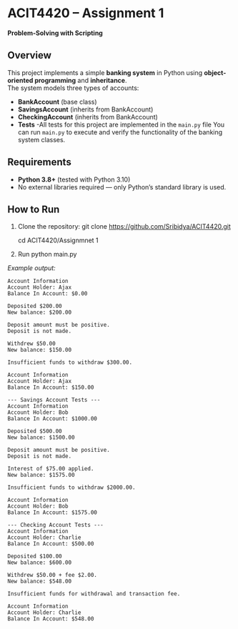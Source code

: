 # ACIT4420 – Assignment 1  
**Problem-Solving with Scripting**  

## Overview
This project implements a simple **banking system** in Python using **object-oriented programming** and **inheritance**.  
The system models three types of accounts:

- **BankAccount** (base class)
- **SavingsAccount** (inherits from BankAccount)
- **CheckingAccount** (inherits from BankAccount)
- **Tests** -All tests for this project are implemented in the `main.py` file
           You can run `main.py` to execute and verify the functionality of the banking system classes.
##  Requirements
- **Python 3.8+** (tested with Python 3.10)  
- No external libraries required — only Python’s standard library is used.
  
## How to Run
1. Clone the repository:
   git clone https://github.com/Sribidya/ACIT4420.git
   
   cd ACIT4420/Assignmnet 1
3. Run 
    python main.py

*Example output:*

```--- Standard Account Tests ---
Account Information
Account Holder: Ajax
Balance In Account: $0.00

Deposited $200.00
New balance: $200.00

Deposit amount must be positive.
Deposit is not made.

Withdrew $50.00
New balance: $150.00

Insufficient funds to withdraw $300.00.

Account Information
Account Holder: Ajax
Balance In Account: $150.00

--- Savings Account Tests ---
Account Information
Account Holder: Bob
Balance In Account: $1000.00

Deposited $500.00
New balance: $1500.00

Deposit amount must be positive.
Deposit is not made.

Interest of $75.00 applied.
New balance: $1575.00

Insufficient funds to withdraw $2000.00.

Account Information
Account Holder: Bob
Balance In Account: $1575.00

--- Checking Account Tests ---
Account Information
Account Holder: Charlie
Balance In Account: $500.00

Deposited $100.00
New balance: $600.00

Withdrew $50.00 + fee $2.00.
New balance: $548.00

Insufficient funds for withdrawal and transaction fee.

Account Information
Account Holder: Charlie
Balance In Account: $548.00
